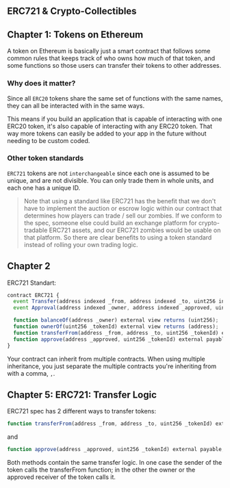 ## ERC721 & Crypto-Collectibles

## Chapter 1: Tokens on Ethereum

A token on Ethereum is basically just a smart contract that follows some common rules that keeps track of who owns how much of that token, and some functions so those users can transfer their tokens to other addresses.

### Why does it matter?

Since all `ERC20` tokens share the same set of functions with the same names, they can all be interacted with in the same ways.

This means if you build an application that is capable of interacting with one ERC20 token, it's also capable of interacting with any ERC20 token. That way more tokens can easily be added to your app in the future without needing to be custom coded.

### Other token standards

`ERC721` tokens are not `interchangeable` since each one is assumed to be unique, and are not divisible. You can only trade them in whole units, and each one has a unique ID.

> Note that using a standard like ERC721 has the benefit that we don't have to implement the auction or escrow logic within our contract that determines how players can trade / sell our zombies. If we conform to the spec, someone else could build an exchange platform for crypto-tradable ERC721 assets, and our ERC721 zombies would be usable on that platform. So there are clear benefits to using a token standard instead of rolling your own trading logic.

## Chapter 2

ERC721 Standart:

```js
contract ERC721 {
  event Transfer(address indexed _from, address indexed _to, uint256 indexed _tokenId);
  event Approval(address indexed _owner, address indexed _approved, uint256 indexed _tokenId);

  function balanceOf(address _owner) external view returns (uint256);
  function ownerOf(uint256 _tokenId) external view returns (address);
  function transferFrom(address _from, address _to, uint256 _tokenId) external payable;
  function approve(address _approved, uint256 _tokenId) external payable;
}
```

Your contract can inherit from multiple contracts. When using multiple inheritance, you just separate the multiple contracts you're inheriting from with a comma, `,`.

## Chapter 5: ERC721: Transfer Logic

ERC721 spec has 2 different ways to transfer tokens:

```js
function transferFrom(address _from, address _to, uint256 _tokenId) external payable;
```

and

```js
function approve(address _approved, uint256 _tokenId) external payable;
```

Both methods contain the same transfer logic. In one case the sender of the token calls the transferFrom function; in the other the owner or the approved receiver of the token calls it.
